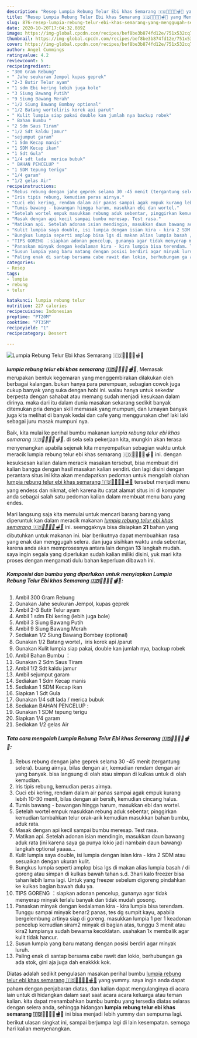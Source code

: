 ```yaml
---
description: "Resep Lumpia Rebung Telur Ebi khas Semarang 🇮🇩🧅🧄🥚🦞🫕🥕 yang Menggugah Selera"
title: "Resep Lumpia Rebung Telur Ebi khas Semarang 🇮🇩🧅🧄🥚🦞🫕🥕 yang Menggugah Selera"
slug: 876-resep-lumpia-rebung-telur-ebi-khas-semarang-yang-menggugah-selera
date: 2020-10-20T17:04:32.089Z
image: https://img-global.cpcdn.com/recipes/bef8be3b874fd12e/751x532cq70/lumpia-rebung-telur-ebi-khas-semarang-🇮🇩🧅🧄🥚🦞🫕🥕-foto-resep-utama.jpg
thumbnail: https://img-global.cpcdn.com/recipes/bef8be3b874fd12e/751x532cq70/lumpia-rebung-telur-ebi-khas-semarang-🇮🇩🧅🧄🥚🦞🫕🥕-foto-resep-utama.jpg
cover: https://img-global.cpcdn.com/recipes/bef8be3b874fd12e/751x532cq70/lumpia-rebung-telur-ebi-khas-semarang-🇮🇩🧅🧄🥚🦞🫕🥕-foto-resep-utama.jpg
author: Angel Cummings
ratingvalue: 4.2
reviewcount: 5
recipeingredient:
- "300 Gram Rebung"
- " Jahe seukuran Jempol kupas geprek"
- "2-3 Butir Telur ayam"
- "1 sdm Ebi kering lebih juga bole"
- "3 Siung Bawang Putih"
- "9 Siung Bawang Merah"
- "1/2 Siung Bawang Bombay optional"
- "1/2 Batang worteliris korek api parut"
- " Kulit lumpia siap pakai double kan jumlah nya backup robek"
- " Bahan Bumbu "
- "2 Sdm Saus Tiram"
- "1/2 Sdt kaldu jamur"
- "sejumput garam"
- "1 Sdm Kecap manis"
- "1 SDM Kecap ikan"
- "1 Sdt Gula"
- "1/4 sdt lada  merica bubuk"
- " BAHAN PENCELUP "
- "1 SDM tepung terigu"
- "1/4 garam"
- "1/2 gelas Air"
recipeinstructions:
- "Rebus rebung dengan jahe geprek selama 30 -45 menit (tergantung selera). buang airnya, bilas dengan air, kemudian rendam dengan air yang banyak. bisa langsung di olah atau simpan di kulkas untuk di olah kemudian."
- "Iris tipis rebung, kemudian peras airnya."
- "Cuci ebi kering, rendam dalam air panas sampai agak empuk kurang lebih 10-30 menit, bilas dengan air bersih, kemudian cincang halus."
- "Tumis bawang - bawangan hingga harum, masukkan ebi dan wortel."
- "Setelah wortel empuk masukkan rebung aduk sebentar, pinggirkan kemudian tambahkan telur orak-arik kemudian masukkan bahan bumbu, aduk rata."
- "Masak dengan api kecil sampai bumbu meresap. Test rasa."
- "Matikan api. Setelah adonan isian mendingin, masukkan daun bawang aduk rata (ini karena saya ga punya lokio jadi nambain daun bawang) langkah optional yaaaa..."
- "Kulit lumpia saya double, isi lumpia dengan isian kira - kira 2 SDM atau sesuaikan dengan ukuran kulit."
- "Bungkus lumpia seperti amplop bisa lgs di makan alias lumpia basah / di goreng atau simpan di kulkas bawah tahan s.d. 3hari kalo freezer bisa tahan lebih lama lagi. Untuk yang freezer sebelum digoreng pindahkan ke kulkas bagian bawah dulu ya."
- "TIPS GORENG ：siapkan adonan pencelup, gunanya agar tidak menyerap minyak terlalu banyak dan tidak mudah gosong."
- "Panaskan minyak dengan kedalaman kira - kira lumpia bisa terendam. Tunggu sampai minyak benar2 panas, tes dg sumpit kayu, apabila bergelembung artinya siap di goreng. masukkan lumpia 1 per 1 keadonan pencelup kemudian siram2 minyak di bagian atas, tunggu 3 menit atau kira2 lumpianya sudah bewarna kecoklatan. usahakan 1x membalik agar kulit tidak hancur."
- "Susun lumpia yang baru matang dengan posisi berdiri agar minyak luruh."
- "Paling enak di santap bersama cabe rawit dan lokio, berhubungan ga ada stok, gini aja juga dah enakkkk kok."
categories:
- Resep
tags:
- lumpia
- rebung
- telur

katakunci: lumpia rebung telur 
nutrition: 227 calories
recipecuisine: Indonesian
preptime: "PT20M"
cooktime: "PT35M"
recipeyield: "1"
recipecategory: Dessert

---
```



![Lumpia Rebung Telur Ebi khas Semarang 🇮🇩🧅🧄🥚🦞🫕🥕](https://img-global.cpcdn.com/recipes/bef8be3b874fd12e/751x532cq70/lumpia-rebung-telur-ebi-khas-semarang-🇮🇩🧅🧄🥚🦞🫕🥕-foto-resep-utama.jpg)

<b><i>lumpia rebung telur ebi khas semarang 🇮🇩🧅🧄🥚🦞🫕🥕</i></b>, Memasak merupakan bentuk kegemaran yang menggembirakan dilakukan oleh berbagai kalangan. bukan hanya para perempuan, sebagian cowok juga cukup banyak yang suka dengan hobi ini. walau hanya untuk sekedar berpesta dengan sahabat atau memang sudah menjadi kesukaan dalam dirinya. maka dari itu dalam dunia masakan sekarang sedikit banyak ditemukan pria dengan skill memasak yang mumpuni, dan lumayan banyak juga kita melihat di banyak kedai dan cafe yang menggunakan chef laki laki sebagai juru masak mumpuni nya.



Baik, kita mulai ke perihal bumbu makanan <i>lumpia rebung telur ebi khas semarang 🇮🇩🧅🧄🥚🦞🫕🥕</i>. di sela sela pekerjaan kita, mungkin akan terasa menyenangkan apabila sejenak kita menyempatkan sebagian waktu untuk meracik lumpia rebung telur ebi khas semarang 🇮🇩🧅🧄🥚🦞🫕🥕 ini. dengan kesuksesan kalian dalam meracik masakan tersebut, bisa membuat diri kalian bangga dengan hasil masakan kalian sendiri. dan lagi disini dengan perantara situs ini kita akan mendapatkan pedoman untuk mengolah olahan <u>lumpia rebung telur ebi khas semarang 🇮🇩🧅🧄🥚🦞🫕🥕</u> tersebut menjadi menu yang endess dan nikmat, oleh karena itu catat alamat situs ini di komputer anda sebagai salah satu pedoman kalian dalam membuat menu baru yang endes.


Mari langsung saja kita memulai untuk mencari barang barang yang diperuntuk kan dalam meracik makanan <u><i>lumpia rebung telur ebi khas semarang 🇮🇩🧅🧄🥚🦞🫕🥕</i></u> ini. seenggaknya bisa disiapkan <b>21</b> bahan yang dibutuhkan untuk makanan ini. biar berikutnya dapat membuahkan rasa yang enak dan menggugah selera. dan juga sisihkan waktu anda sebentar, karena anda akan memprosesnya antara lain dengan <b>13</b> langkah mudah. saya ingin segala yang diperlukan sudah kalian miliki disini, yuk mari kita proses dengan mengamati dulu bahan keperluan dibawah ini.

<!--inarticleads1-->

##### Komposisi dan bumbu yang diperlukan untuk menyiapkan Lumpia Rebung Telur Ebi khas Semarang 🇮🇩🧅🧄🥚🦞🫕🥕:

1. Ambil 300 Gram Rebung
1. Gunakan  Jahe seukuran Jempol, kupas geprek
1. Ambil 2-3 Butir Telur ayam
1. Ambil 1 sdm Ebi kering (lebih juga bole)
1. Ambil 3 Siung Bawang Putih
1. Ambil 9 Siung Bawang Merah
1. Sediakan 1/2 Siung Bawang Bombay (optional)
1. Gunakan 1/2 Batang wortel，iris korek api /parut
1. Gunakan  Kulit lumpia siap pakai, double kan jumlah nya, backup robek
1. Ambil  Bahan Bumbu ：
1. Gunakan 2 Sdm Saus Tiram
1. Ambil 1/2 Sdt kaldu jamur
1. Ambil sejumput garam
1. Sediakan 1 Sdm Kecap manis
1. Sediakan 1 SDM Kecap ikan
1. Siapkan 1 Sdt Gula
1. Gunakan 1/4 sdt lada / merica bubuk
1. Sediakan  BAHAN PENCELUP :
1. Gunakan 1 SDM tepung terigu
1. Siapkan 1/4 garam
1. Sediakan 1/2 gelas Air




<!--inarticleads2-->

##### Tata cara mengolah Lumpia Rebung Telur Ebi khas Semarang 🇮🇩🧅🧄🥚🦞🫕🥕:

1. Rebus rebung dengan jahe geprek selama 30 -45 menit (tergantung selera). buang airnya, bilas dengan air, kemudian rendam dengan air yang banyak. bisa langsung di olah atau simpan di kulkas untuk di olah kemudian.
1. Iris tipis rebung, kemudian peras airnya.
1. Cuci ebi kering, rendam dalam air panas sampai agak empuk kurang lebih 10-30 menit, bilas dengan air bersih, kemudian cincang halus.
1. Tumis bawang - bawangan hingga harum, masukkan ebi dan wortel.
1. Setelah wortel empuk masukkan rebung aduk sebentar, pinggirkan kemudian tambahkan telur orak-arik kemudian masukkan bahan bumbu, aduk rata.
1. Masak dengan api kecil sampai bumbu meresap. Test rasa.
1. Matikan api. Setelah adonan isian mendingin, masukkan daun bawang aduk rata (ini karena saya ga punya lokio jadi nambain daun bawang) langkah optional yaaaa...
1. Kulit lumpia saya double, isi lumpia dengan isian kira - kira 2 SDM atau sesuaikan dengan ukuran kulit.
1. Bungkus lumpia seperti amplop bisa lgs di makan alias lumpia basah / di goreng atau simpan di kulkas bawah tahan s.d. 3hari kalo freezer bisa tahan lebih lama lagi. Untuk yang freezer sebelum digoreng pindahkan ke kulkas bagian bawah dulu ya.
1. TIPS GORENG ：siapkan adonan pencelup, gunanya agar tidak menyerap minyak terlalu banyak dan tidak mudah gosong.
1. Panaskan minyak dengan kedalaman kira - kira lumpia bisa terendam. Tunggu sampai minyak benar2 panas, tes dg sumpit kayu, apabila bergelembung artinya siap di goreng. masukkan lumpia 1 per 1 keadonan pencelup kemudian siram2 minyak di bagian atas, tunggu 3 menit atau kira2 lumpianya sudah bewarna kecoklatan. usahakan 1x membalik agar kulit tidak hancur.
1. Susun lumpia yang baru matang dengan posisi berdiri agar minyak luruh.
1. Paling enak di santap bersama cabe rawit dan lokio, berhubungan ga ada stok, gini aja juga dah enakkkk kok.




Diatas adalah sedikit pengulasan masakan perihal bumbu <u>lumpia rebung telur ebi khas semarang 🇮🇩🧅🧄🥚🦞🫕🥕</u> yang yummy. saya ingin anda dapat paham dengan penjabaran diatas, dan kalian dapat mengulanginya di acara lain untuk di hidangkan dalam saat saat acara acara keluarga atau teman kalian. kita dapat menambahkan bumbu bumbu yang tersedia diatas selaras dengan selera anda, sehingga hidangan <b>lumpia rebung telur ebi khas semarang 🇮🇩🧅🧄🥚🦞🫕🥕</b> ini bisa menjadi lebih yummy dan sempurna lagi. berikut ulasan singkat ini, sampai berjumpa lagi di lain kesempatan. semoga hari kalian menyenangkan.
